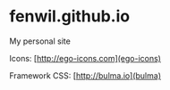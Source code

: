 # fenwil.github.io
My personal site

Icons: [http://ego-icons.com](ego-icons)

Framework CSS: [http://bulma.io](bulma)